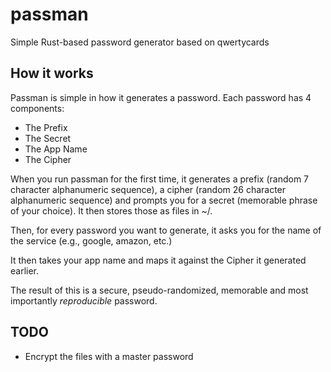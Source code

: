 # passman
Simple Rust-based password generator based on qwertycards

## How it works
Passman is simple in how it generates a password. Each password has 4 components:
- The Prefix
- The Secret
- The App Name
- The Cipher

When you run passman for the first time, it generates a prefix (random 7 character alphanumeric sequence), a cipher (random 26 character alphanumeric sequence) and prompts you for a secret (memorable phrase of your choice). It then stores those as files in ~/.

Then, for every password you want to generate, it asks you for the name of the service (e.g., google, amazon, etc.)

It then takes your app name and maps it against the Cipher it generated earlier.

The result of this is a secure, pseudo-randomized, memorable and most importantly *reproducible* password.

## TODO
- Encrypt the files with a master password
